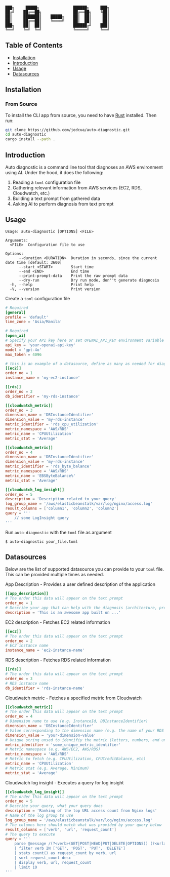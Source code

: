 ```
███╗     █████╗               ██████╗     ███╗
██╔╝    ██╔══██╗              ██╔══██╗    ╚██║
██║     ███████║    █████╗    ██║  ██║     ██║
██║     ██╔══██║    ╚════╝    ██║  ██║     ██║
███╗    ██║  ██║              ██████╔╝    ███║
╚══╝    ╚═╝  ╚═╝              ╚═════╝     ╚══╝
```

## Table of Contents

- [Installation](#installation)
- [Introduction](#introduction)
- [Usage](#usage)
- [Datasources](#datasources)

## Installation
### From Source
To install the CLI app from source, you need to have [Rust](https://www.rust-lang.org/) installed. Then run:

```sh
git clone https://github.com/jedcua/auto-diagnostic.git
cd auto-diagnostic
cargo install --path .
```

## Introduction
Auto diagnostic is a command line tool that diagnoses an AWS environment using AI.
Under the hood, it does the following:
1. Reading a `toml` configuration file
2. Gathering relevant information from AWS services (EC2, RDS, Cloudwatch, etc.)
3. Building a text prompt from gathered data
4. Asking AI to perform diagnosis from text prompt

## Usage
```text
Usage: auto-diagnostic [OPTIONS] <FILE>

Arguments:
  <FILE>  Configuration file to use

Options:
      --duration <DURATION>  Duration in seconds, since the current date time [default: 3600]
      --start <START>        Start time
      --end <END>            End time
      --print-prompt-data    Print the raw prompt data
      --dry-run              Dry run mode, don''t generate diagnosis
  -h, --help                 Print help
  -V, --version              Print version
```

Create a `toml` configuration file
```toml
# Required
[general]
profile = 'default'
time_zone = 'Asia/Manila'

# Required
[open_ai]
# Specify your API key here or set OPENAI_API_KEY environment variable
api_key = 'your-openai-api-key'
model = 'gpt-4o'
max_token = 4096

# this is an example of a datasource, define as many as needed for diagnosis
[[ec2]]
order_no = 1
instance_name = 'my-ec2-instance'

[[rds]]
order_no = 2
db_identifier = 'my-rds-instance'

[[cloudwatch_metric]]
order_no = 3
dimension_name = 'DBInstanceIdentifier'
dimension_value = 'my-rds-instance'
metric_identifier = 'rds_cpu_utilization'
metric_namespace = 'AWS/RDS'
metric_name = 'CPUUtilization'
metric_stat = 'Average'

[[cloudwatch_metric]]
order_no = 4
dimension_name = 'DBInstanceIdentifier'
dimension_value = 'my-rds-instance'
metric_identifier = 'rds_byte_balance'
metric_namespace = 'AWS/RDS'
metric_name = 'EBSByteBalance%'
metric_stat = 'Average'

[[cloudwatch_log_insight]]
order_no = 5
description = 'Description related to your query'
log_group_name = '/aws/elasticbeanstalk/var/log/nginx/access.log'
result_columns = ['column1', 'column2', 'column2']
query = '''
    // some LogInsight query
'''
```

Run `auto-diagnostic` with the `toml` file as argument
```shell
$ auto-diagnostic your_file.toml
```

## Datasources
Below are the list of supported datasource you can provide to your `toml` file. 
This can be provided multiple times as needed.

App Description - Provides a user defined description of the application
```toml
[[app_description]]
# The order this data will appear on the text prompt
order_no = 1
# Describe your app that can help with the diagnosis (architecture, programming language, frameworks, etc.)
description = 'This is an awesome app built on ...'
```

EC2 description - Fetches EC2 related information
```toml
[[ec2]]
# The order this data will appear on the text prompt
order_no = 2
# EC2 instance name
instance_name = 'ec2-instance-name'
```

RDS description - Fetches RDS related information
```toml
[[rds]]
# The order this data will appear on the text prompt
order_no = 3
# RDS instance name
db_identifier = 'rds-instance-name'
```

Cloudwatch metric - Fetches a specified metric from Cloudwatch
```toml
[[cloudwatch_metric]]
# The order this data will appear on the text prompt
order_no = 4
# Dimension name to use (e.g. InstanceId, DBInstanceIdentifier)
dimension_name = 'DBInstanceIdentifier'
# Value corresponding to the dimension name (e.g. the name of your RDS instance)
dimension_value = 'your-dimension-value'
# Unique string unsed to identifiy the metric (letters, numbers, and underscore only)
metric_identifier = 'some_unique_metric_identifier'
# Metric namespace (e.g. AWS/EC2, AWS/RDS)
metric_namespace = 'AWS/RDS'
# Metric to fetch (e.g. CPUUtilization, CPUCreditBalance, etc)
metric_name = 'CPUUtilization'
# Metric stat (e.g. Average, Minimum)
metric_stat = 'Average'
```

Cloudwatch log insight - Executes a query for log insight
```toml
[[cloudwatch_log_insight]]
# The order this data will appear on the text prompt
order_no = 5
# Describe your query, what your query does
description = 'Ranking of the top URL access count from Nginx logs'
# Name of the log group to use
log_group_name = '/aws/elasticbeanstalk/var/log/nginx/access.log'
# The columns here should match what was provided by your query below
result_columns = ['verb', 'url', 'request_count']
# The query to execute
query = '''
    parse @message /(?<verb>(GET|POST|HEAD|PUT|DELETE|OPTIONS)) (?<url>[^\s?]+)/
    | filter verb IN ['GET', 'POST', 'PUT', 'DELETE']
    | stats count() as request_count by verb, url
    | sort request_count desc
    | display verb, url, request_count
    | limit 10
'''
```